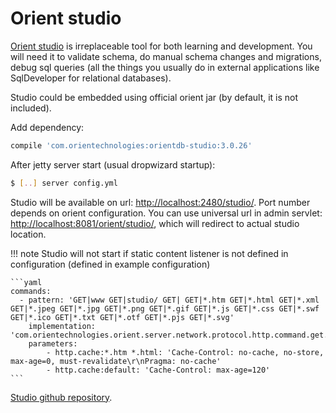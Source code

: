 # Orient studio

[Orient studio](http://orientdb.com/docs/3.0.x/studio/Studio-Introduction.html)
is irreplaceable tool for both learning and development. You will need it to validate schema, do manual schema changes and migrations, 
debug sql queries (all the things you usually do in external applications like SqlDeveloper for relational databases).

Studio could be embedded using official orient jar (by default, it is not included).

Add dependency:

```groovy
compile 'com.orientechnologies:orientdb-studio:3.0.26'
```

After jetty server start (usual dropwizard startup):

```bash
$ [..] server config.yml
```

Studio will be available on url: [http://localhost:2480/studio/](http://localhost:2480/studio/). 
Port number depends on orient configuration. You can use universal url in admin servlet: [http://localhost:8081/orient/studio/](http://localhost:8081/orient/studio/),
 which will redirect to actual studio location.

!!! note 
    Studio will not start if static content listener is not defined in configuration (defined in example configuration)

    ```yaml
    commands:
      - pattern: 'GET|www GET|studio/ GET| GET|*.htm GET|*.html GET|*.xml GET|*.jpeg GET|*.jpg GET|*.png GET|*.gif GET|*.js GET|*.css GET|*.swf GET|*.ico GET|*.txt GET|*.otf GET|*.pjs GET|*.svg'
        implementation: 'com.orientechnologies.orient.server.network.protocol.http.command.get.OServerCommandGetStaticContent'
        parameters:
            - http.cache:*.htm *.html: 'Cache-Control: no-cache, no-store, max-age=0, must-revalidate\r\nPragma: no-cache'
            - http.cache:default: 'Cache-Control: max-age=120'
    ```

[Studio github repository](https://github.com/orientechnologies/orientdb-studio).
